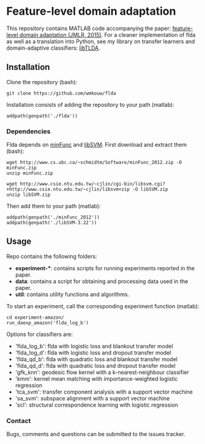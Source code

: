 # Feature-level domain adaptation

This repository contains MATLAB code accompanying the paper: [feature-level domain adaptation (JMLR, 2015)](http://www.jmlr.org/papers/volume17/15-206/). For a cleaner implementation of flda as well as a translation into Python, see my library on transfer learners and domain-adaptive classifiers: [libTLDA](https://github.com/wmkouw/libTLDA).

## Installation
Clone the repository (bash):
```shell
git clone https://github.com/wmkouw/flda
```
Installation consists of adding the repository to your path (matlab):
```
addpath(genpath('./flda'))
```

### Dependencies
Flda depends on  [minFunc](http://www.cs.ubc.ca/~schmidtm/Software/minFunc.html) and [libSVM](https://www.csie.ntu.edu.tw/~cjlin/libsvm/).
First download and extract them (bash):
```
wget http://www.cs.ubc.ca/~schmidtm/Software/minFunc_2012.zip -O minFunc.zip
unzip minFunc.zip

wget http://www.csie.ntu.edu.tw/~cjlin/cgi-bin/libsvm.cgi?+http://www.csie.ntu.edu.tw/~cjlin/libsvm+zip -O libSVM.zip
unzip libSVM.zip
```

Then add them to your path (matlab):
```
addpath(genpath('./minFunc_2012'))
addpath(genpath('./libSVM-3.22'))
```

## Usage
Repo contains the following folders:
- __experiment-*__: contains scripts for running experiments reported in the paper.
- __data__: contains a script for obtaining and processing data used in the paper.
- __util__: contains utility functions and algorithms.

To start an experiment, call the corresponding experiment function (matlab):
```
cd experiment-amazon/
run_daexp_amazon('flda_log_b')
```
Options for classifiers are:
- 'flda_log_b': flda with logistic loss and blankout transfer model
- 'flda_log_d': flda with logistic loss and dropout transfer model
- 'flda_qd_b': flda with quadratic loss and blankout transfer model
- 'flda_qd_d': flda with quadratic loss and dropout transfer model
- 'gfk_knn': geodesic flow kernel with a k-nearest-neighbour classifier
- 'kmm': kernel mean matching with importance-weighted logistic regression
- 'tca_svm': transfer component analysis with a support vector machine
- 'sa_svm': subspace alignment with a support vector machine
- 'scl': structural correspondence learning with logistic regression


### Contact
Bugs, comments and questions can be submitted to the issues tracker.
